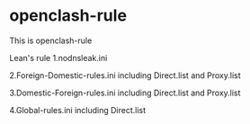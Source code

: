 # openclash-rule
This is openclash-rule

Lean's rule
1.nodnsleak.ini

2.Foreign-Domestic-rules.ini
including Direct.list and Proxy.list

3.Domestic-Foreign-rules.ini
including Direct.list and Proxy.list

4.Global-rules.ini
including Direct.list



